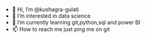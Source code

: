 - 👋 Hi, I’m @kushagra-gulati
- 👀 I’m interested in data science
- 🌱 I’m currently learning git,python,sql and power BI
- 📫 How to reach me just ping me on git


